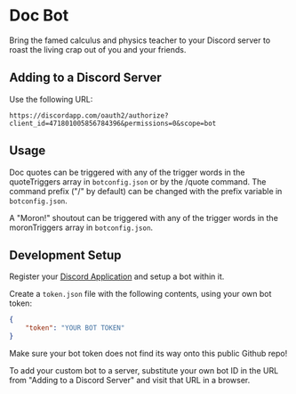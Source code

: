 # Doc Bot

Bring the famed calculus and physics teacher to your Discord server to roast the living crap out of you and your friends.

## Adding to a Discord Server

Use the following URL:

`
https://discordapp.com/oauth2/authorize?client_id=471801005856784396&permissions=0&scope=bot
`

## Usage

Doc quotes can be triggered with any of the trigger words in the quoteTriggers array in `botconfig.json` or by the /quote command. The command prefix ("/" by default) can be changed with the prefix variable in `botconfig.json`.

A "Moron!" shoutout can be triggered with any of the trigger words in the moronTriggers array in `botconfig.json`.

## Development Setup

Register your [Discord Application](https://discordapp.com/developers/applications/) and setup a bot within it.

Create a `token.json` file with the following contents, using your own bot token:
``` json
{
    "token": "YOUR BOT TOKEN"
}
```
Make sure your bot token does not find its way onto this public Github repo!

To add your custom bot to a server, substitute your own bot ID in the URL from "Adding to a Discord Server" and visit that URL in a browser.